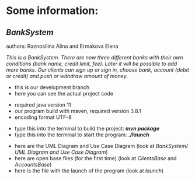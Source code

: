 # Some information:

## _BankSystem_
authors: Raznosilina Alina and Ermakova Elena

_This is a BankSystem. There are now three different banks with their own conditions (bank name, credit limit, fee).
Later it will be possible to add more banks. Our clients can sign up or sign in, choose bank, account (debit or credit)
and push or withdraw amount of money._

* this is our development branch
* here you can see the actual project code

+ required java version 11
+ our program build with maven, required version 3.8.1
+ encoding format UTF-8


* type this into the terminal to build the project: **_mvn package_**
* type this into the terminal to start the program: **_./launch_**

+ here are the UML Diagram and Use Case Diagram (look at _BankSystem/ UML Diagram and Use Case Diagram_)
+ here are open base files (for the first time) (look at _ClientsBase_ and _AccountsBase_)
+ here is the file with the launch of the program (look at _launch_)
